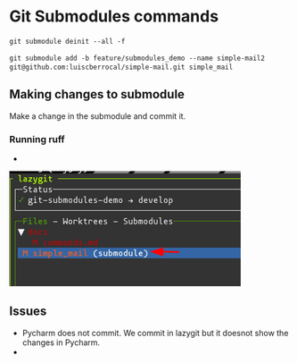 # Git Submodules commands


```shell
git submodule deinit --all -f   
```

```shell
git submodule add -b feature/submodules_demo --name simple-mail2 git@github.com:luiscberrocal/simple-mail.git simple_mail  
```

## Making changes to submodule

Make a change in the submodule and commit it.

### Running ruff
 - 
![lg_git_submodules.png](images%2Flg_git_submodules.png)


## Issues

- Pycharm does not commit. We commit in lazygit but it doesnot show the changes in Pycharm.
- 